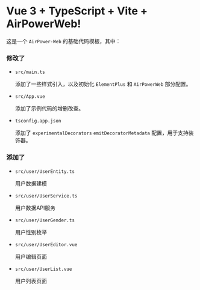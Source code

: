 # Vue 3 + TypeScript + Vite + AirPowerWeb!


这是一个 `AirPower-Web` 的基础代码模板，其中：

### 修改了 

- `src/main.ts`
  
  添加了一些样式引入，以及初始化 `ElementPlus` 和 `AirPowerWeb` 部分配置。

- `src/App.vue`

  添加了示例代码的增删改查。

- `tsconfig.app.json`

  添加了 `experimentalDecorators` `emitDecoratorMetadata` 配置，用于支持装饰器。

### 添加了

- `src/user/UserEntity.ts`

  用户数据建模
 
- `src/user/UserService.ts`

  用户数据API服务

- `src/user/UserGender.ts`

  用户性别枚举

- `src/user/UserEditor.vue`

  用户编辑页面

- `src/user/UserList.vue`

  用户列表页面

